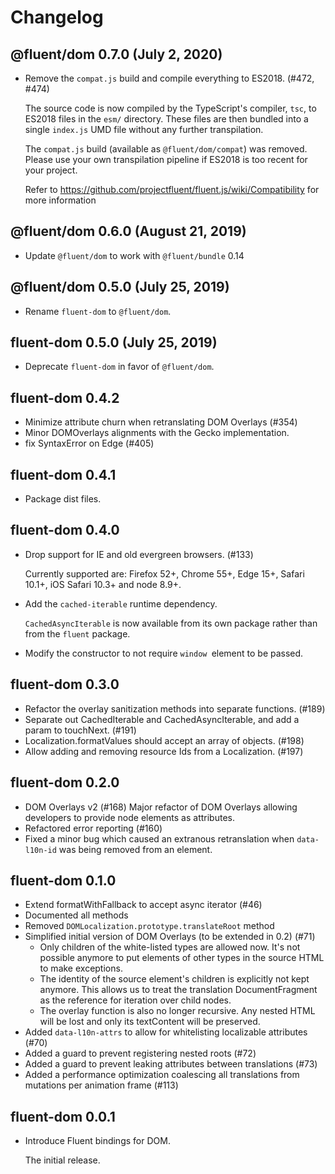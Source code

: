 # Changelog

## @fluent/dom 0.7.0 (July 2, 2020)

  - Remove the `compat.js` build and compile everything to ES2018. (#472, #474)

    The source code is now compiled by the TypeScript's compiler, `tsc`, to
    ES2018 files in the `esm/` directory. These files are then bundled into a
    single `index.js` UMD file without any further transpilation.

    The `compat.js` build (available as `@fluent/dom/compat`) was removed.
    Please use your own transpilation pipeline if ES2018 is too recent for
    your project.

    Refer to https://github.com/projectfluent/fluent.js/wiki/Compatibility
    for more information

## @fluent/dom 0.6.0 (August 21, 2019)

  - Update `@fluent/dom` to work with `@fluent/bundle` 0.14

## @fluent/dom 0.5.0 (July 25, 2019)

  - Rename `fluent-dom` to `@fluent/dom`.

## fluent-dom 0.5.0 (July 25, 2019)

  - Deprecate `fluent-dom` in favor of `@fluent/dom`.

## fluent-dom 0.4.2

  - Minimize attribute churn when retranslating DOM Overlays (#354)
  - Minor DOMOverlays alignments with the Gecko implementation.
  - fix SyntaxError on Edge (#405)

## fluent-dom 0.4.1

  - Package dist files.

## fluent-dom 0.4.0

  - Drop support for IE and old evergreen browsers. (#133)

    Currently supported are: Firefox 52+, Chrome 55+, Edge 15+, Safari 10.1+,
    iOS Safari 10.3+ and node 8.9+.

  - Add the `cached-iterable` runtime dependency.

    `CachedAsyncIterable` is now available from its own package rather than
    from the `fluent` package.

  - Modify the constructor to not require `window `element to be passed.

## fluent-dom 0.3.0

  - Refactor the overlay sanitization methods into separate functions. (#189)
  - Separate out CachedIterable and CachedAsyncIterable, and add a param to touchNext. (#191)
  - Localization.formatValues should accept an array of objects. (#198)
  - Allow adding and removing resource Ids from a Localization. (#197)

## fluent-dom 0.2.0

  - DOM Overlays v2 (#168)
    Major refactor of DOM Overlays allowing developers to provide node elements as attributes.
  - Refactored error reporting (#160)
  - Fixed a minor bug which caused an extranous retranslation when `data-l10n-id` was
    being removed from an element.

## fluent-dom 0.1.0

  - Extend formatWithFallback to accept async iterator (#46)
  - Documented all methods
  - Removed `DOMLocalization.prototype.translateRoot` method
  - Simplified initial version of DOM Overlays (to be extended in 0.2) (#71)
      - Only children of the white-listed types are allowed now. It's not possible
        anymore to put elements of other types in the source HTML to make exceptions.
      - The identity of the source element's children is explicitly not kept
        anymore. This allows us to treat the translation DocumentFragment as the
        reference for iteration over child nodes.
      - The overlay function is also no longer recursive. Any nested HTML
        will be lost and only its textContent will be preserved.
  - Added `data-l10n-attrs` to allow for whitelisting localizable attributes (#70)
  - Added a guard to prevent registering nested roots (#72)
  - Added a guard to prevent leaking attributes between translations (#73)
  - Added a performance optimization coalescing all translations from mutations
  per animation frame (#113)

## fluent-dom 0.0.1

  - Introduce Fluent bindings for DOM.

    The initial release.
